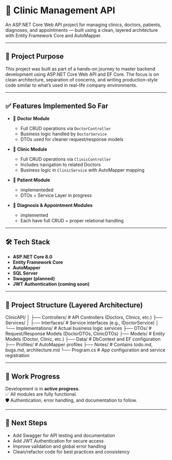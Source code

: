 # 🏥 Clinic Management API

An ASP.NET Core Web API project for managing clinics, doctors, patients, diagnoses, and appointments — built using a clean, layered architecture with Entity Framework Core and AutoMapper.

---

## 🧠 Project Purpose

This project was built as part of a hands-on journey to master backend development using ASP.NET Core Web API and EF Core. The focus is on clean architecture, separation of concerns, and writing production-style code similar to what’s used in real-life company environments.

---

## ✅ Features Implemented So Far

- 🔹 **Doctor Module**
  - Full CRUD operations via `DoctorController`
  - Business logic handled by `DoctorService`
  - DTOs used for cleaner request/response models

- 🔹 **Clinic Module**
  - Full CRUD operations via `ClinicController`
  - Includes navigation to related Doctors
  - Business logic in `ClinicService` with AutoMapper mapping

- 🔹 **Patient Module**
  -  implementeded
  - DTOs + Service Layer in progress

- 🔹 **Diagnosis & Appointment Modules**
  - implemented
  - Each have full CRUD + proper relational handling

---

## 🛠️ Tech Stack

- **ASP.NET Core 8.0**
- **Entity Framework Core**
- **AutoMapper**
- **SQL Server**
- **Swagger (planned)**
- **JWT Authentication (coming soon)**

---

## 🧱 Project Structure (Layered Architecture)

ClinicAPI/
│
├── Controllers/ # API Controllers (Doctors, Clinics, etc.)
├── Services/
│ ├── Interfaces/ # Service interfaces (e.g., IDoctorService)
│ └── Implementations/ # Actual business logic services
├── DTOs/ # Request/Response Models (DoctorDTOs, ClinicDTOs)
├── Models/ # Entity Models (Doctor, Clinic, etc.)
├── Data/ # DbContext and EF configuration
├── Profiles/ # AutoMapper profiles
├── Notes/ # Contains todo.md, bugs.md, architecture.md
└── Program.cs # App configuration and service registration

---

## 🔄 Work Progress

Development is in **active progress**.  
✅ All modules are fully functional.   
🛡️ Authentication, error handling, and documentation to follow.

---

## 📌 Next Steps

- Add Swagger for API testing and documentation
- Add JWT Authentication for secure access
- Improve validation and global error handling
- Clean/refactor code for best practices and consistency